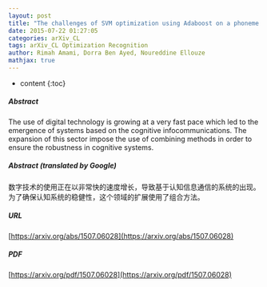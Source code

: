 ```yaml
---
layout: post
title: "The challenges of SVM optimization using Adaboost on a phoneme recognition problem"
date: 2015-07-22 01:27:05
categories: arXiv_CL
tags: arXiv_CL Optimization Recognition
author: Rimah Amami, Dorra Ben Ayed, Noureddine Ellouze
mathjax: true
---
```


* content
{:toc}

##### Abstract
The use of digital technology is growing at a very fast pace which led to the emergence of systems based on the cognitive infocommunications. The expansion of this sector impose the use of combining methods in order to ensure the robustness in cognitive systems.

##### Abstract (translated by Google)
数字技术的使用正在以非常快的速度增长，导致基于认知信息通信的系统的出现。为了确保认知系统的稳健性，这个领域的扩展使用了组合方法。

##### URL
[https://arxiv.org/abs/1507.06028](https://arxiv.org/abs/1507.06028)

##### PDF
[https://arxiv.org/pdf/1507.06028](https://arxiv.org/pdf/1507.06028)

